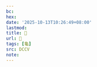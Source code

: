 ```yaml
---
bc:
hex:
date: '2025-10-13T10:26:49+08:00'
lastmod:
title: 􂤆
url: 􂤆
tags: [龜]
src: DCCV
note:
---
```


